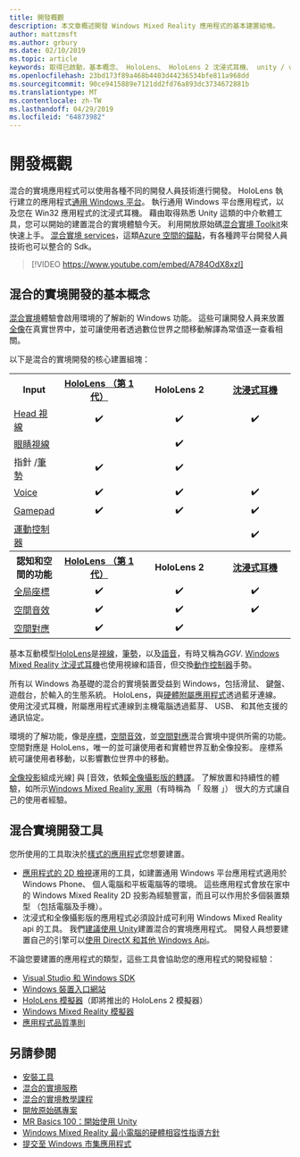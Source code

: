 ```yaml
---
title: 開發概觀
description: 本文章概述開發 Windows Mixed Reality 應用程式的基本建置組塊。
author: mattzmsft
ms.author: grbury
ms.date: 02/10/2019
ms.topic: article
keywords: 取得已啟動，基本概念、 HoloLens、 HoloLens 2 沈浸式耳機、 unity / visual studio
ms.openlocfilehash: 23bd173f89a468b4403d44236534bfe811a968dd
ms.sourcegitcommit: 90ce9415889e7121dd2fd76a893dc3734672881b
ms.translationtype: MT
ms.contentlocale: zh-TW
ms.lasthandoff: 04/29/2019
ms.locfileid: "64873982"
---
```

# <a name="development-overview"></a>開發概觀

混合的實境應用程式可以使用各種不同的開發人員技術進行開發。  HoloLens 執行建立的應用程式[通用 Windows 平台](https://dev.windows.com/getstarted)。  執行通用 Windows 平台應用程式，以及您在 Win32 應用程式的沈浸式耳機。
藉由取得熟悉 Unity 這類的中介軟體工具，您可以開始的建置混合的實境體驗今天。  利用開放原始碼[混合實境 Toolkit](install-the-tools.md)來快速上手。
<a href="https://azure.microsoft.com/topic/mixed-reality" target="_blank">混合實境 services</a>，這類<a href="https://docs.microsoft.com/azure/spatial-anchors" target="_blank">Azure 空間的錨點</a>，有各種跨平台開發人員技術也可以整合的 Sdk。

>[!VIDEO https://www.youtube.com/embed/A784OdX8xzI]

## <a name="basics-of-mixed-reality-development"></a>混合的實境開發的基本概念

[混合實境](mixed-reality.md)體驗會啟用環境的了解新的 Windows 功能。 這些可讓開發人員来放置[全像](hologram.md)在真實世界中，並可讓使用者透過數位世界之間移動解譯為常值逐一查看相關。 

以下是混合的實境開發的核心建置組塊：

<table>
<tr>
<th>Input</th><th style="width:150px"> <a href="hololens-hardware-details.md">HoloLens （第 1 代）</a></th><th style="width:150px">HoloLens 2</th><th style="width:150px"> <a href="immersive-headset-hardware-details.md">沈浸式耳機</a></th>
</tr><tr>
<td> <a href="gaze.md">Head 視線</a></td><td style="text-align: center;">✔️</td><td style="text-align: center;">✔️</td><td style="text-align: center;">✔️</td>
</tr><tr>
<td> <a href="gaze.md">眼睛視線</a></td><td></td><td style="text-align: center;">✔️</td><td></td>
</tr><tr>
<td> 指針 /<a href="gestures.md">筆勢</a></td><td style="text-align: center;">✔️</td><td style="text-align: center;">✔️</td><td></td>
</tr><tr>
<td> <a href="voice-input.md">Voice</a></td><td style="text-align: center;">✔️</td><td style="text-align: center;">✔️</td><td style="text-align: center;">✔️</td>
</tr><tr>
<td> <a href="hardware-accessories.md">Gamepad</a></td><td style="text-align: center;">✔️</td><td style="text-align: center;">✔️</td><td style="text-align: center;">✔️</td>
</tr><tr>
<td> <a href="motion-controllers.md">運動控制器</a></td><td></td><td></td><td style="text-align: center;">✔️</td>
</tr><tr>
<th> 認知和空間的功能</th><th style="width:150px"> <a href="hololens-hardware-details.md">HoloLens （第 1 代）</a></th><th style="width:150px">HoloLens 2</th><th style="width:150px"> <a href="immersive-headset-hardware-details.md">沈浸式耳機</a></th>
</tr><tr>
<td> <a href="coordinate-systems.md">全局座標</a></td><td style="text-align: center;">✔️</td><td style="text-align: center;">✔️</td><td style="text-align: center;">✔️</td>
</tr><tr>
<td> <a href="spatial-sound.md">空間音效</a></td><td style="text-align: center;">✔️</td><td style="text-align: center;">✔️</td><td style="text-align: center;">✔️</td>
</tr><tr>
<td> <a href="spatial-mapping.md">空間對應</a></td><td style="text-align: center;">✔️</td><td style="text-align: center;">✔️</td><td></td>
</tr>
</table>



基本互動模型[HoloLens](hololens-hardware-details.md)是[視線](gaze.md)，[筆勢](gestures.md)，以及[語音](voice-input.md)，有時又稱為*GGV*. [Windows Mixed Reality 沈浸式耳機](immersive-headset-hardware-details.md)也使用視線和語音，但交換[動作控制器](motion-controllers.md)手勢。


所有以 Windows 為基礎的混合的實境裝置受益到 Windows，包括滑鼠、 鍵盤、 遊戲台，於輸入的生態系統。 HoloLens，與[硬體附屬應用程式](hardware-accessories.md)透過藍牙連線。 使用沈浸式耳機，附屬應用程式連線到主機電腦透過藍芽、 USB、 和其他支援的通訊協定。

環境的了解功能，像是[座標](coordinate-systems.md)，[空間音效](spatial-sound.md)，並[空間對應](spatial-mapping.md)混合實境中提供所需的功能。 空間對應是 HoloLens，唯一的並可讓使用者和實體世界互動全像投影。 座標系統可讓使用者移動，以影響數位世界中的移動。

[全像投影](hologram.md)組成光線] 與 [音效，依賴[全像攝影版的轉譯](rendering.md)。 了解放置和持續性的體驗，如所示[Windows Mixed Reality 家用](navigating-the-windows-mixed-reality-home.md)（有時稱為 「 殼層 」） 很大的方式讓自己的使用者經驗。

## <a name="tools-for-developing-for-mixed-reality"></a>混合實境開發工具

您所使用的工具取決於[樣式的應用程式](app-views.md)您想要建置。
* [應用程式的 2D 檢視](building-2d-apps.md)運用的工具，如建置通用 Windows 平台應用程式適用於 Windows Phone、 個人電腦和平板電腦等的環境。 這些應用程式會放在家中的 Windows Mixed Reality 2D 投影為經驗豐富，而且可以作用於多個裝置類型 （包括電腦及手機）。
* 沈浸式和全像攝影版的應用程式必須設計成可利用 Windows Mixed Reality api 的工具。 我們[建議使用 Unity](unity-development-overview.md)建置混合的實境應用程式。 開發人員想要建置自己的引擎可以[使用 DirectX 和其他 Windows Api](directx-development-overview.md)。

不論您要建置的應用程式的類型，這些工具會協助您的應用程式的開發經驗：
* [Visual Studio 和 Windows SDK](using-visual-studio.md)
* [Windows 裝置入口網站](using-the-windows-device-portal.md)
* [HoloLens 模擬器](using-the-hololens-emulator.md)（即將推出的 HoloLens 2 模擬器）
* [Windows Mixed Reality 模擬器](using-the-windows-mixed-reality-simulator.md)
* [應用程式品質準則](app-quality-criteria.md)

## <a name="see-also"></a>另請參閱
* [安裝工具](install-the-tools.md)
* <a href="https://azure.microsoft.com/topic/mixed-reality" target="_blank">混合的實境服務</a>
* [混合的實境教學課程](tutorials.md)
* [開放原始碼專案](open-source-projects.md)
* [MR Basics 100：開始使用 Unity](holograms-100.md)
* [Windows Mixed Reality 最小電腦的硬體相容性指導方針](https://docs.microsoft.com/windows/mixed-reality/enthusiast-guide/windows-mixed-reality-minimum-pc-hardware-compatibility-guidelines)
* [提交至 Windows 市集應用程式](submitting-an-app-to-the-microsoft-store.md)
